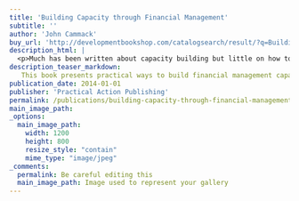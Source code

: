 ```yaml
---
title: 'Building Capacity through Financial Management'
subtitle: ''
author: 'John Cammack'
buy_url: 'http://developmentbookshop.com/catalogsearch/result/?q=Building+Capacity+through+Financial+Management'
description_html: |
  <p>Much has been written about capacity building but little on how to use financial management to build capacity. Donors are increasingly requiring their non-profit beneficiaries to have sound financial systems before they will provide funds.</p><p>This guide provides an overview of financial management and the practical tools that can help build the financial capacity of non-profit organisations. Using case studies to demonstrate good practice, this guide will offer practical advice in how to work with a partner organisation to build its financial capacity. It will also detail tools and techniques for using financial skills to improve organisational and programme management.</p><p>It is intended for managers and trustees of non-profit organisations, providing tools and techniques for them to build their own financial system, and for those assessing another organisation&rsquo;s financial capacity.</p><p>For more details:<a href="http://developmentbookshop.com/catalogsearch/result/?q=Building+Capacity+through+Financial+Management">developmentbookshop.com&nbsp;</a> (UK) &pound;11.66, <a target="_blank" href="http://www.renoufbooks.com/Enter.aspx?tm=&amp;mode=">Renouf Publishing</a> (Canada) C$ 16.50,&nbsp; <a target="_blank" href="http://www.styluspub.com/clients/OXF/Books/BookDetail.aspx?productID=164328">styluspub.com</a> (USA) US$25.95.</p></p>
description_teaser_markdown: 
   This book presents practical ways to build financial management capacity in an international development context, although much of it applies to any non-profit organization. It gives examples of how groups and organizations build their own capacity. It considers what leadership teams can do to guide their organization’s longer-term direction and improve governance and it describes other financial management aspects that can be built into an organization’s structure to make it more sustainable.
publication_date: 2014-01-01
publisher: 'Practical Action Publishing'
permalink: /publications/building-capacity-through-financial-management/
main_image_path: 
_options:
  main_image_path:
    width: 1200
    height: 800
    resize_style: "contain"
    mime_type: "image/jpeg"
_comments:
  permalink: Be careful editing this
  main_image_path: Image used to represent your gallery
---
```

